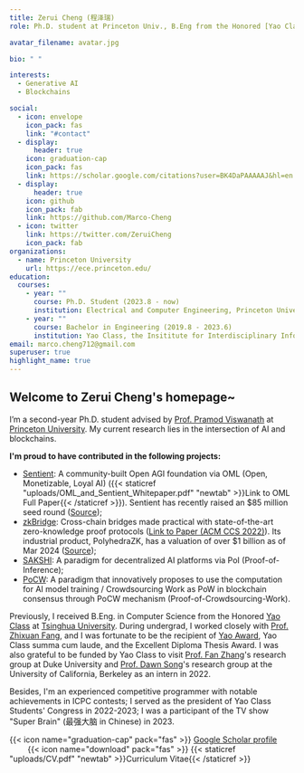 ```yaml
---
title: Zerui Cheng (程泽瑞)
role: Ph.D. student at Princeton Univ., B.Eng from the Honored [Yao Class](https://iiis.tsinghua.edu.cn/en/yaoclass/) of Tsinghua University

avatar_filename: avatar.jpg

bio: " "

interests:
  - Generative AI
  - Blockchains

social:
  - icon: envelope
    icon_pack: fas
    link: "#contact"
  - display:
      header: true
    icon: graduation-cap
    icon_pack: fas
    link: https://scholar.google.com/citations?user=BK4DaPAAAAAJ&hl=en
  - display:
      header: true
    icon: github
    icon_pack: fab
    link: https://github.com/Marco-Cheng
  - icon: twitter
    link: https://twitter.com/ZeruiCheng
    icon_pack: fab
organizations:
  - name: Princeton University
    url: https://ece.princeton.edu/
education:
  courses:
    - year: ""
      course: Ph.D. Student (2023.8 - now)
      institution: Electrical and Computer Engineering, Princeton University
    - year: ""
      course: Bachelor in Engineering (2019.8 - 2023.6)
      institution: Yao Class, the Insititute for Interdisciplinary Information Sciences (IIIS), Tsinghua University
email: marco.cheng712@gmail.com
superuser: true
highlight_name: true
---
```

## Welcome to Zerui Cheng's homepage~

  I’m a second-year Ph.D. student advised by [Prof. Pramod Viswanath](https://ece.princeton.edu/people/pramod-viswanath) at [Princeton University](https://www.princeton.edu/). My current research lies in the intersection of AI and blockchains. <br/> 
  
  **I'm proud to have contributed in the following projects:** <br/> 
  * [Sentient](https://sentient.foundation/): A community-built Open AGI foundation via OML (Open, Monetizable, Loyal AI) ({{< staticref "uploads/OML_and_Sentient_Whitepaper.pdf" "newtab" >}}Link to OML Full Paper{{< /staticref >}}). Sentient has recently raised an $85 million seed round ([Source](https://www.coindesk.com/business/2024/07/02/peter-thiels-founders-fund-leads-85m-seed-investment-into-open-source-ai-platform-sentient/));<br/> 
  * [zkBridge](https://www.zkbridge.com/): Cross-chain bridges made practical with state-of-the-art zero-knowledge proof protocols ([Link to Paper (ACM CCS 2022)](https://dl.acm.org/doi/pdf/10.1145/3548606.3560652)). Its industrial product, PolyhedraZK, has a valuation of over $1 billion as of Mar 2024 ([Source](https://www.theblock.co/post/282461/polyhedra-network-zkbridge-funding-1-billion-valuation-token-round));<br/> 
  * [SAKSHI](https://arxiv.org/pdf/2307.16562): A paradigm for decentralized AI platforms via PoI (Proof-of-Inference);<br/> 
  * [PoCW](https://arxiv.org/pdf/2211.06669): A paradigm that innovatively proposes to use the computation for AI model training / Crowdsourcing Work as PoW in blockchain consensus through PoCW mechanism (Proof-of-Crowdsourcing-Work).<br/> 

  Previously, I received B.Eng. in Computer Science from the Honored [Yao Class](https://iiis.tsinghua.edu.cn/en/yaoclass/) at [Tsinghua University](https://tsinghua.edu/). During undergrad, I worked closely with [Prof. Zhixuan Fang](https://people.iiis.tsinghua.edu.cn/~fang/index.html), and I was fortunate to be the recipient of [Yao Award](https://iiis.tsinghua.edu.cn/en/list-673-1.html), Yao Class summa cum laude, and the Excellent Diploma Thesis Award.  I was also grateful to be funded by Yao Class to visit [Prof. Fan Zhang](https://www.fanzhang.me/)'s research group at Duke University and [Prof. Dawn Song](https://dawnsong.io/)'s research group at the University of California, Berkeley as an intern in 2022. <br/>

  Besides, I'm an experienced competitive programmer with notable achievements in ICPC contests; I served as the president of Yao Class Students' Congress in 2022-2023; I was a participant of the TV show "Super Brain" (最强大脑 in Chinese) in 2023. 

  {{< icon name="graduation-cap" pack="fas" >}} [Google Scholar profile](https://scholar.google.com/citations?user=BK4DaPAAAAAJ&hl=en&oi=ao) &emsp; &emsp; &emsp;{{< icon name="download" pack="fas" >}}  {{< staticref "uploads/CV.pdf" "newtab" >}}Curriculum Vitae{{< /staticref >}}

                                      